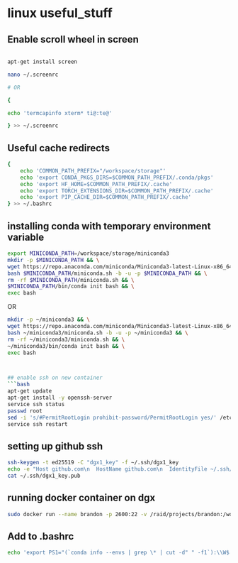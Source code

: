 # linux useful_stuff

## Enable scroll wheel in screen
```bash

apt-get install screen

nano ~/.screenrc

# OR

{

echo 'termcapinfo xterm* ti@:te@'

} >> ~/.screenrc
```

## Useful cache redirects
```bash
{
    echo 'COMMON_PATH_PREFIX="/workspace/storage"'
    echo 'export CONDA_PKGS_DIRS=$COMMON_PATH_PREFIX/.conda/pkgs'
    echo 'export HF_HOME=$COMMON_PATH_PREFIX/.cache'
    echo 'export TORCH_EXTENSIONS_DIR=$COMMON_PATH_PREFIX/.cache'
    echo 'export PIP_CACHE_DIR=$COMMON_PATH_PREFIX/.cache'
} >> ~/.bashrc
```

## installing conda with temporary environment variable
```bash
export MINICONDA_PATH=/workspace/storage/miniconda3
mkdir -p $MINICONDA_PATH && \
wget https://repo.anaconda.com/miniconda/Miniconda3-latest-Linux-x86_64.sh -O $MINICONDA_PATH/miniconda.sh && \
bash $MINICONDA_PATH/miniconda.sh -b -u -p $MINICONDA_PATH && \
rm -rf $MINICONDA_PATH/miniconda.sh && \
$MINICONDA_PATH/bin/conda init bash && \
exec bash
```

OR

```bash
mkdir -p ~/miniconda3 && \
wget https://repo.anaconda.com/miniconda/Miniconda3-latest-Linux-x86_64.sh -O ~/miniconda3/miniconda.sh && \
bash ~/miniconda3/miniconda.sh -b -u -p ~/miniconda3 && \
rm -rf ~/miniconda3/miniconda.sh && \
~/miniconda3/bin/conda init bash && \
exec bash



## enable ssh on new container
```bash
apt-get update
apt-get install -y openssh-server
service ssh status
passwd root
sed -i 's/#PermitRootLogin prohibit-password/PermitRootLogin yes/' /etc/ssh/sshd_config
service ssh restart
```

## setting up github ssh

```bash
ssh-keygen -t ed25519 -C "dgx1_key" -f ~/.ssh/dgx1_key
echo -e "Host github.com\n  HostName github.com\n  IdentityFile ~/.ssh/dgx1_key\n  User git" >> ~/.ssh/config
cat ~/.ssh/dgx1_key.pub
```

## running docker container on dgx

```bash
sudo docker run --name brandon -p 2600:22 -v /raid/projects/brandon:/workspace/storage --gpus all -it nvcr.io/nvidia/pytorch:23.05-py3
```
## Add to .bashrc

```bash
echo 'export PS1="(`conda info --envs | grep \* | cut -d" " -f1`):\\W$ "' >> ~/.bashrc
```





